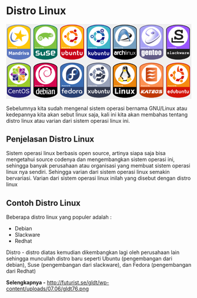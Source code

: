 # Distro Linux

![distro linux](img/distro.png)

Sebelumnya kita sudah mengenal sistem operasi bernama GNU/Linux atau kedepannya kita akan sebut linux saja, kali ini kita akan membahas tentang distro linux atau varian dari sistem operasi linux ini.

## Penjelasan Distro Linux

Sistem operasi linux berbasis open source, artinya siapa saja bisa mengetahui source codenya dan mengembangkan sistem operasi ini, sehingga banyak perusahaan atau organisasi yang membuat sistem operasi linux nya sendiri. Sehingga varian dari sistem operasi linux semakin bervariasi. Varian dari sistem operasi linux inilah yang disebut dengan distro linux

## Contoh Distro Linux

Beberapa distro linux yang populer adalah :

- Debian
- Slackware
- Redhat

Distro - distro diatas kemudian dikembangkan lagi oleh perusahaan lain sehingga muncullah distro baru seperti Ubuntu (pengembangan dari debian), Suse (pengembangan dari slackware), dan Fedora (pengembangan dari Redhat)

**Selengkapnya -** http://futurist.se/gldt/wp-content/uploads/07.06/gldt76.png
